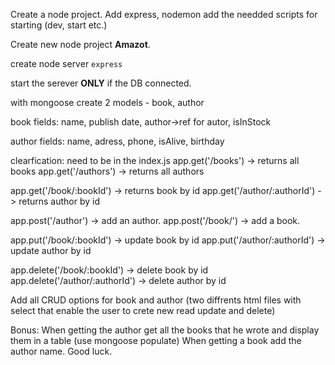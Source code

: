 Create a node project.
Add express, nodemon add the needded scripts for starting (dev, start etc.)

Create new node project **Amazot**.

create node server `express`

start the serever **ONLY** if the DB connected.

with mongoose create 2 models - book, author

book fields:
name, publish date, author->ref for autor, isInStock

author fields:
name, adress, phone, isAlive, birthday

clearfication:
need to be in the index.js
app.get('/books') -> returns all books
app.get('/authors') -> returns all authors

app.get('/book/:bookId') -> returns book by id
app.get('/author/:authorId') -> returns author by id

app.post('/author') -> add an author.
app.post('/book/') -> add a book.

app.put('/book/:bookId') -> update book by id
app.put('/author/:authorId') -> update author by id

app.delete('/book/:bookId') -> delete book by id
app.delete('/author/:authorId') -> delete author by id

Add all CRUD options for book and author (two diffrents html files
with select that enable the user to crete new read update and delete)

Bonus:
When getting the author get all the books that he wrote and display them in a table (use mongoose populate)
When getting a book add the author name.
Good luck.
